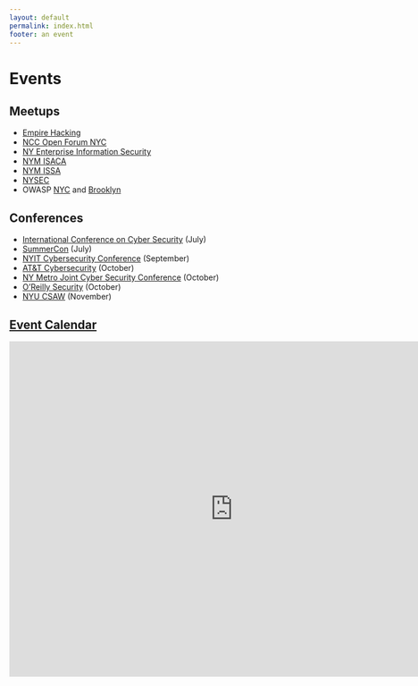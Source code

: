 ```yaml
---
layout: default
permalink: index.html
footer: an event
---
```


# Events

## Meetups

* [Empire Hacking](https://www.empirehacking.nyc)
* [NCC Open Forum NYC](https://www.meetup.com/NCCOpenForumNYC/)
* [NY Enterprise Information Security](https://www.meetup.com/NY-Enterprise-Information-Security-Meetup/)
* [NYM ISACA](http://www.isaca.org/chapters2/New-York-Metropolitan/Pages/default.aspx)
* [NYM ISSA](https://www.nymissa.org/)
* [NYSEC](https://twitter.com/nysecsec)
* OWASP [NYC](https://www.meetup.com/owaspnycmetro/) and [Brooklyn](https://www.meetup.com/OWASP-Brooklyn/)

## Conferences

* [International Conference on Cyber Security](http://iccs.fordham.edu/) (July)
* [SummerCon](http://summercon.org/) (July)
* [NYIT Cybersecurity Conference](http://www.nyit.edu/events/annual_cybersecurity_conference) (September)
* [AT&T Cybersecurity](https://www.att.com/att/securityconference/) (October)
* [NY Metro Joint Cyber Security Conference](http://nymjcsc.org/) (October)
* [O’Reilly Security](http://conferences.oreilly.com/security/network-data-security-ny) (October)
* [NYU CSAW](https://csaw.engineering.nyu.edu/) (November)

## [Event Calendar](https://calendar.google.com/calendar/embed?src=trailofbits.com_u4ugmlhgr0nf58s1ji8fteed2k%40group.calendar.google.com&ctz=America/New_York)

<iframe src="https://calendar.google.com/calendar/embed?src=trailofbits.com_u4ugmlhgr0nf58s1ji8fteed2k%40group.calendar.google.com&ctz=America/New_York" style="border: 0" width="800" height="600" frameborder="0" scrolling="no"></iframe>
